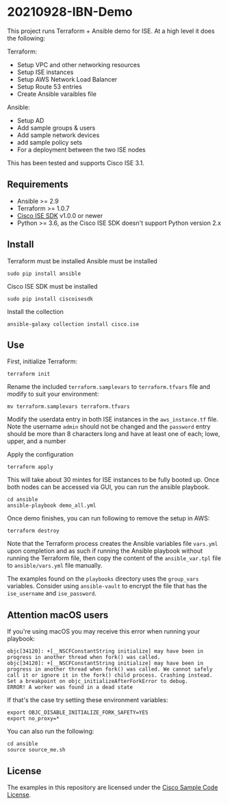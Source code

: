 # 20210928-IBN-Demo

This project runs Terraform + Ansible demo for ISE. At a high level it does the following:

Terraform:
- Setup VPC and other networking resources
- Setup ISE instances
- Setup AWS Network Load Balancer
- Setup Route 53 entries
- Create Ansible varaibles file

Ansible:
- Setup AD
- Add sample groups & users
- Add sample network devices
- add sample policy sets
- For a deployment between the two ISE nodes

This has been tested and supports Cisco ISE 3.1.

## Requirements
- Ansible >= 2.9
- Terraform >= 1.0.7
- [Cisco ISE SDK](https://github.com/CiscoISE/ciscoisesdk) v1.0.0 or newer
- Python >= 3.6, as the Cisco ISE SDK doesn't support Python version 2.x

## Install
Terraform must be installed
Ansible must be installed
```
sudo pip install ansible
```

Cisco ISE SDK must be installed
```
sudo pip install ciscoisesdk
```

Install the collection
```
ansible-galaxy collection install cisco.ise
```

## Use
First, initialize Terraform:
```
terraform init
```

Rename the included `terraform.samplevars` to `terraform.tfvars` file and modify to suit your environment:
```
mv terraform.samplevars terraform.tfvars
```

Modify the userdata entry in both ISE instances in the `aws_instance.tf` file. Note the username `admin` should not be changed and the `password` entry should be more than 8 characters long and have at least one of each; lowe, upper, and a number

Apply the configuration
```
terraform apply
```

This will take about 30 mintes for ISE instances to be fully booted up. Once both nodes can be accessed via GUI, you can run the ansible playbook.
```
cd ansible
ansible-playbook demo_all.yml
```

Once demo finishes, you can run following to remove the setup in AWS:
```
terraform destroy
```

Note that the Terraform process creates the Ansible variables file `vars.yml` upon completion and as such if running the Ansible playbook without running the Terraform file, then copy the content of the `ansible_var.tpl` file to `ansible/vars.yml` file manually.

The examples found on the `playbooks` directory uses the `group_vars` variables. Consider using `ansible-vault` to encrypt the file that has the `ise_username` and `ise_password`.

## Attention macOS users

If you're using macOS you may receive this error when running your playbook:

```
objc[34120]: +[__NSCFConstantString initialize] may have been in progress in another thread when fork() was called.
objc[34120]: +[__NSCFConstantString initialize] may have been in progress in another thread when fork() was called. We cannot safely call it or ignore it in the fork() child process. Crashing instead. Set a breakpoint on objc_initializeAfterForkError to debug.
ERROR! A worker was found in a dead state
```

If that's the case try setting these environment variables:
```
export OBJC_DISABLE_INITIALIZE_FORK_SAFETY=YES
export no_proxy=*
```

You can also run the following:
```
cd ansible
source source_me.sh
```

## License

The examples in this repository are licensed under the [Cisco Sample Code License](https://developer.cisco.com/site/license/cisco-sample-code-license/).
